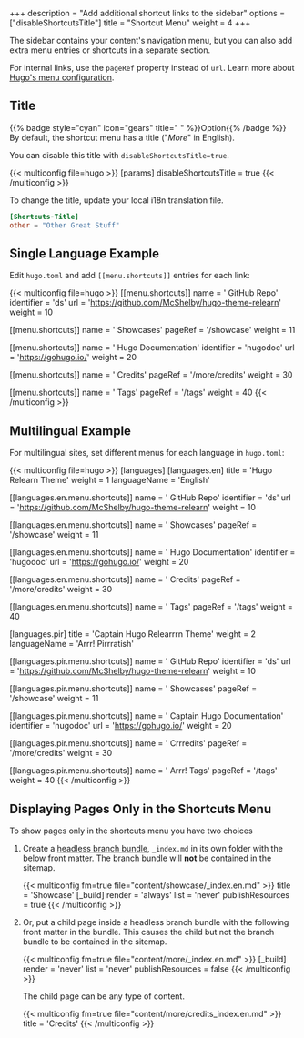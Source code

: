 +++
description = "Add additional shortcut links to the sidebar"
options = ["disableShortcutsTitle"]
title = "Shortcut Menu"
weight = 4
+++

The sidebar contains your content's navigation menu, but you can also add extra menu entries or shortcuts in a separate section.

For internal links, use the `pageRef` property instead of `url`. Learn more about [Hugo's menu configuration](https://gohugo.io/content-management/menus/#define-in-site-configuration).

## Title

{{% badge style="cyan" icon="gears" title=" " %}}Option{{% /badge %}} By default, the shortcut menu has a title ("_More_" in English).

You can disable this title with `disableShortcutsTitle=true`.

{{< multiconfig file=hugo >}}
[params]
  disableShortcutsTitle = true
{{< /multiconfig >}}

To change the title, update your local i18n translation file.

````toml {title="i18n/en.toml"}
[Shortcuts-Title]
other = "Other Great Stuff"
````

## Single Language Example

Edit `hugo.toml` and add `[[menu.shortcuts]]` entries for each link:

{{< multiconfig file=hugo >}}
[[menu.shortcuts]]
  name = '<i class="fa-fw fab fa-github"></i> GitHub Repo'
  identifier = 'ds'
  url = 'https://github.com/McShelby/hugo-theme-relearn'
  weight = 10

[[menu.shortcuts]]
  name = '<i class="fa-fw fas fa-camera"></i> Showcases'
  pageRef = '/showcase'
  weight = 11

[[menu.shortcuts]]
  name = '<i class="fa-fw fas fa-bookmark"></i> Hugo Documentation'
  identifier = 'hugodoc'
  url = 'https://gohugo.io/'
  weight = 20

[[menu.shortcuts]]
  name = '<i class="fa-fw fas fa-bullhorn"></i> Credits'
  pageRef = '/more/credits'
  weight = 30

[[menu.shortcuts]]
  name = '<i class="fa-fw fas fa-tags"></i> Tags'
  pageRef = '/tags'
  weight = 40
{{< /multiconfig >}}

## Multilingual Example

For multilingual sites, set different menus for each language in `hugo.toml`:

{{< multiconfig file=hugo >}}
[languages]
  [languages.en]
    title = 'Hugo Relearn Theme'
    weight = 1
    languageName = 'English'

  [[languages.en.menu.shortcuts]]
    name = '<i class="fa-fw fab fa-github"></i> GitHub Repo'
    identifier = 'ds'
    url = 'https://github.com/McShelby/hugo-theme-relearn'
    weight = 10

  [[languages.en.menu.shortcuts]]
    name = '<i class="fa-fw fas fa-camera"></i> Showcases'
    pageRef = '/showcase'
    weight = 11

  [[languages.en.menu.shortcuts]]
    name = '<i class="fa-fw fas fa-bookmark"></i> Hugo Documentation'
    identifier = 'hugodoc'
    url = 'https://gohugo.io/'
    weight = 20

  [[languages.en.menu.shortcuts]]
    name = '<i class="fa-fw fas fa-bullhorn"></i> Credits'
    pageRef = '/more/credits'
    weight = 30

  [[languages.en.menu.shortcuts]]
    name = '<i class="fa-fw fas fa-tags"></i> Tags'
    pageRef = '/tags'
    weight = 40

  [languages.pir]
    title = 'Captain Hugo Relearrrn Theme'
    weight = 2
    languageName = 'Arrr! Pirrratish'

  [[languages.pir.menu.shortcuts]]
    name = '<i class="fa-fw fab fa-github"></i> GitHub Repo'
    identifier = 'ds'
    url = 'https://github.com/McShelby/hugo-theme-relearn'
    weight = 10

  [[languages.pir.menu.shortcuts]]
    name = '<i class="fa-fw fas fa-camera"></i> Showcases'
    pageRef = '/showcase'
    weight = 11

  [[languages.pir.menu.shortcuts]]
    name = '<i class="fa-fw fas fa-bookmark"></i> Captain Hugo Documentation'
    identifier = 'hugodoc'
    url = 'https://gohugo.io/'
    weight = 20

  [[languages.pir.menu.shortcuts]]
    name = '<i class="fa-fw fas fa-bullhorn"></i> Crrredits'
    pageRef = '/more/credits'
    weight = 30

  [[languages.pir.menu.shortcuts]]
    name = '<i class="fa-fw fas fa-tags"></i> Arrr! Tags'
    pageRef = '/tags'
    weight = 40
{{< /multiconfig >}}

## Displaying Pages Only in the Shortcuts Menu

To show pages only in the shortcuts menu you have two choices

1. Create a [headless branch bundle](https://gohugo.io/content-management/page-bundles/#headless-bundle), `_index.md` in its own folder with the below front matter. The branch bundle will **not** be contained in the sitemap.

    {{< multiconfig fm=true file="content/showcase/_index.en.md" >}}
    title = 'Showcase'
    [_build]
      render = 'always'
      list = 'never'
      publishResources = true
    {{< /multiconfig >}}

2. Or, put a child page inside a headless branch bundle with the following front matter in the bundle. This causes the child but not the branch bundle to be contained in the sitemap.

    {{< multiconfig fm=true file="content/more/_index.en.md" >}}
    [_build]
      render = 'never'
      list = 'never'
      publishResources = false
    {{< /multiconfig >}}

    The child page can be any type of content.

    {{< multiconfig fm=true file="content/more/credits_index.en.md" >}}
    title = 'Credits'
    {{< /multiconfig >}}
